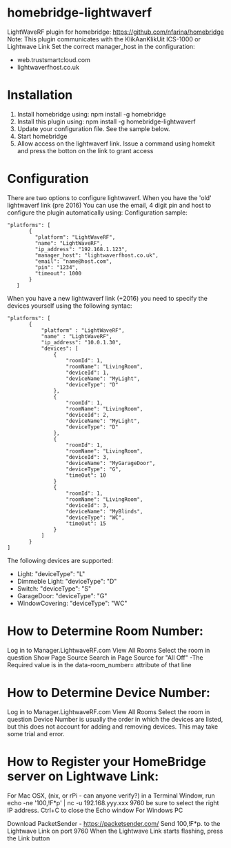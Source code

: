 # homebridge-lightwaverf
LightWaveRF plugin for homebridge: https://github.com/nfarina/homebridge
Note: This plugin communicates with the KlikAanKlikUit ICS-1000 or Lightwave Link
Set the correct manager_host in the configuration:
- web.trustsmartcloud.com
- lightwaverfhost.co.uk

# Installation

1. Install homebridge using: npm install -g homebridge
2. Install this plugin using: npm install -g homebridge-lightwaverf
3. Update your configuration file. See the sample below.
4. Start homebridge
5. Allow access on the lightwaverf link. Issue a command using homekit and press the botton on the link to grant access

# Configuration

There are two options to configure lightwaverf. When you have the 'old' lightwaverf link (pre 2016)
You can use the email, 4 digit pin and host to configure the plugin automatically using:
Configuration sample:

 ```
"platforms": [
        {
          "platform": "LightWaveRF",
          "name": "LightWaveRF",
          "ip_address": "192.168.1.123",
          "manager_host": "lightwaverfhost.co.uk",
          "email": "name@host.com",
          "pin": "1234",
          "timeout": 1000
        }   
    ]

```

When you have a new lightwaverf link (+2016) you need to specify the devices yourself using the 
following syntac:

 ```
"platforms": [
        {
            "platform" : "LightWaveRF",
            "name" : "LightWaveRF",
            "ip_address": "10.0.1.30",
            "devices": [
                {
                    "roomId": 1,
                    "roomName": "LivingRoom",
                    "deviceId": 1,
                    "deviceName": "MyLight",
                    "deviceType": "D"
                },
                {
                    "roomId": 1,
                    "roomName": "LivingRoom",
                    "deviceId": 2,
                    "deviceName": "MyLight",
                    "deviceType": "D"
                },
                {
                    "roomId": 1,
                    "roomName": "LivingRoom",
                    "deviceId": 3,
                    "deviceName": "MyGarageDoor",
                    "deviceType": "G",
                    "timeOut": 10
                }
                {
                    "roomId": 1,
                    "roomName": "LivingRoom",
                    "deviceId": 3,
                    "deviceName": "MyBlinds",
                    "deviceType": "WC",
                    "timeOut": 15
                }
            ]
        }
]
```

The following devices are supported:
- Light: "deviceType": "L"
- Dimmeble Light: "deviceType": "D"
- Switch: "deviceType": "S"
- GarageDoor: "deviceType": "G"
- WindowCovering: "deviceType": "WC" 

# How to Determine Room Number:

Log in to Manager.LightwaveRF.com
View All Rooms
Select the room in question
Show Page Source
Search in Page Source for "All Off" -The Required value is in the data-room_number= attribute of that line

# How to Determine Device Number:

Log in to Manager.LightwaveRF.com
View All Rooms
Select the room in question
Device Number is usually the order in which the devices are listed, but this does not account for adding and removing devices. This may take some trial and error.

# How to Register your HomeBridge server on Lightwave Link:

For Mac OSX, (nix, or rPi - can anyone verify?) 
in a Terminal Window, run echo -ne '100,!F*p' | nc -u 192.168.yyy.xxx 9760 be sure to select the right IP address. 
Ctrl+C to close the Echo window 
For Windows PC

Download PacketSender - https://packetsender.com/
Send 100,!F*p. to the Lightwave Link on port 9760
When the Lightwave Link starts flashing, press the Link button
